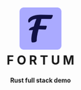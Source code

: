<h1 align="center"><img src="/static/images/branding/192.png" width="96" height="96"><br>F O R T U M</h1>
<h4 align="center">Rust full stack demo</h4>
